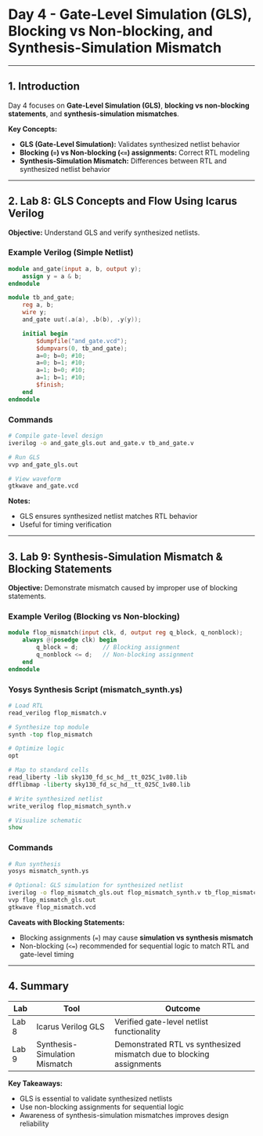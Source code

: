 # Day 4 - Gate-Level Simulation (GLS), Blocking vs Non-blocking, and Synthesis-Simulation Mismatch

---

## 1. Introduction
Day 4 focuses on **Gate-Level Simulation (GLS)**, **blocking vs non-blocking statements**, and **synthesis-simulation mismatches**.

**Key Concepts:**
- **GLS (Gate-Level Simulation):** Validates synthesized netlist behavior  
- **Blocking (`=`) vs Non-blocking (`<=`) assignments:** Correct RTL modeling  
- **Synthesis-Simulation Mismatch:** Differences between RTL and synthesized netlist behavior  

---

## 2. Lab 8: GLS Concepts and Flow Using Icarus Verilog

**Objective:** Understand GLS and verify synthesized netlists.

### Example Verilog (Simple Netlist)
~~~~verilog
module and_gate(input a, b, output y);
    assign y = a & b;
endmodule

module tb_and_gate;
    reg a, b;
    wire y;
    and_gate uut(.a(a), .b(b), .y(y));

    initial begin
        $dumpfile("and_gate.vcd");
        $dumpvars(0, tb_and_gate);
        a=0; b=0; #10;
        a=0; b=1; #10;
        a=1; b=0; #10;
        a=1; b=1; #10;
        $finish;
    end
endmodule
~~~~

### Commands
~~~~bash
# Compile gate-level design
iverilog -o and_gate_gls.out and_gate.v tb_and_gate.v

# Run GLS
vvp and_gate_gls.out

# View waveform
gtkwave and_gate.vcd
~~~~

**Notes:**
- GLS ensures synthesized netlist matches RTL behavior  
- Useful for timing verification  

---

## 3. Lab 9: Synthesis-Simulation Mismatch & Blocking Statements

**Objective:** Demonstrate mismatch caused by improper use of blocking statements.

### Example Verilog (Blocking vs Non-blocking)
~~~~verilog
module flop_mismatch(input clk, d, output reg q_block, q_nonblock);
    always @(posedge clk) begin
        q_block = d;       // Blocking assignment
        q_nonblock <= d;   // Non-blocking assignment
    end
endmodule
~~~~

### Yosys Synthesis Script (mismatch_synth.ys)
~~~~tcl
# Load RTL
read_verilog flop_mismatch.v

# Synthesize top module
synth -top flop_mismatch

# Optimize logic
opt

# Map to standard cells
read_liberty -lib sky130_fd_sc_hd__tt_025C_1v80.lib
dfflibmap -liberty sky130_fd_sc_hd__tt_025C_1v80.lib

# Write synthesized netlist
write_verilog flop_mismatch_synth.v

# Visualize schematic
show
~~~~

### Commands
~~~~bash
# Run synthesis
yosys mismatch_synth.ys

# Optional: GLS simulation for synthesized netlist
iverilog -o flop_mismatch_gls.out flop_mismatch_synth.v tb_flop_mismatch.v
vvp flop_mismatch_gls.out
gtkwave flop_mismatch.vcd
~~~~

**Caveats with Blocking Statements:**
- Blocking assignments (`=`) may cause **simulation vs synthesis mismatch**  
- Non-blocking (`<=`) recommended for sequential logic to match RTL and gate-level timing  

---

## 4. Summary

| Lab | Tool | Outcome |
|-----|------|--------|
| Lab 8 | Icarus Verilog GLS | Verified gate-level netlist functionality |
| Lab 9 | Synthesis-Simulation Mismatch | Demonstrated RTL vs synthesized mismatch due to blocking assignments |

**Key Takeaways:**
- GLS is essential to validate synthesized netlists  
- Use non-blocking assignments for sequential logic  
- Awareness of synthesis-simulation mismatches improves design reliability

